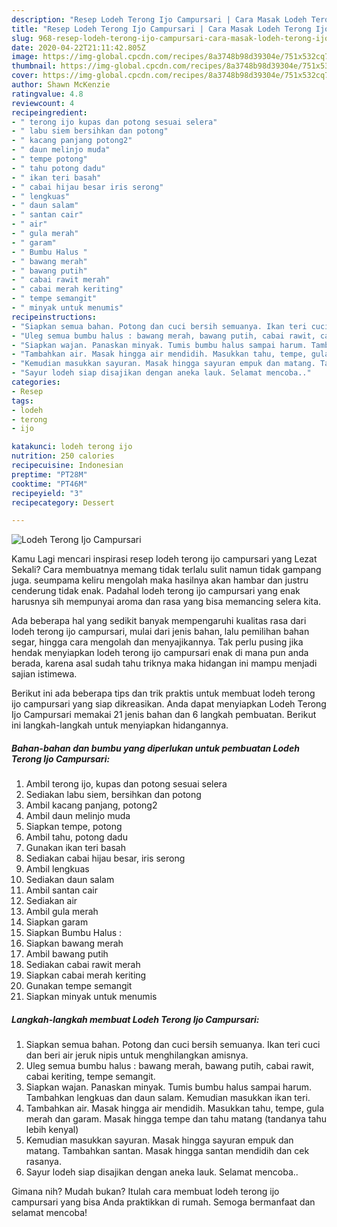 ```yaml
---
description: "Resep Lodeh Terong Ijo Campursari | Cara Masak Lodeh Terong Ijo Campursari Yang Paling Enak"
title: "Resep Lodeh Terong Ijo Campursari | Cara Masak Lodeh Terong Ijo Campursari Yang Paling Enak"
slug: 968-resep-lodeh-terong-ijo-campursari-cara-masak-lodeh-terong-ijo-campursari-yang-paling-enak
date: 2020-04-22T21:11:42.805Z
image: https://img-global.cpcdn.com/recipes/8a3748b98d39304e/751x532cq70/lodeh-terong-ijo-campursari-foto-resep-utama.jpg
thumbnail: https://img-global.cpcdn.com/recipes/8a3748b98d39304e/751x532cq70/lodeh-terong-ijo-campursari-foto-resep-utama.jpg
cover: https://img-global.cpcdn.com/recipes/8a3748b98d39304e/751x532cq70/lodeh-terong-ijo-campursari-foto-resep-utama.jpg
author: Shawn McKenzie
ratingvalue: 4.8
reviewcount: 4
recipeingredient:
- " terong ijo kupas dan potong sesuai selera"
- " labu siem bersihkan dan potong"
- " kacang panjang potong2"
- " daun melinjo muda"
- " tempe potong"
- " tahu potong dadu"
- " ikan teri basah"
- " cabai hijau besar iris serong"
- " lengkuas"
- " daun salam"
- " santan cair"
- " air"
- " gula merah"
- " garam"
- " Bumbu Halus "
- " bawang merah"
- " bawang putih"
- " cabai rawit merah"
- " cabai merah keriting"
- " tempe semangit"
- " minyak untuk menumis"
recipeinstructions:
- "Siapkan semua bahan. Potong dan cuci bersih semuanya. Ikan teri cuci dan beri air jeruk nipis untuk menghilangkan amisnya."
- "Uleg semua bumbu halus : bawang merah, bawang putih, cabai rawit, cabai keriting, tempe semangit."
- "Siapkan wajan. Panaskan minyak. Tumis bumbu halus sampai harum. Tambahkan lengkuas dan daun salam. Kemudian masukkan ikan teri."
- "Tambahkan air. Masak hingga air mendidih. Masukkan tahu, tempe, gula merah dan garam. Masak hingga tempe dan tahu matang (tandanya tahu lebih kenyal)"
- "Kemudian masukkan sayuran. Masak hingga sayuran empuk dan matang. Tambahkan santan. Masak hingga santan mendidih dan cek rasanya."
- "Sayur lodeh siap disajikan dengan aneka lauk. Selamat mencoba.."
categories:
- Resep
tags:
- lodeh
- terong
- ijo

katakunci: lodeh terong ijo 
nutrition: 250 calories
recipecuisine: Indonesian
preptime: "PT28M"
cooktime: "PT46M"
recipeyield: "3"
recipecategory: Dessert

---
```



![Lodeh Terong Ijo Campursari](https://img-global.cpcdn.com/recipes/8a3748b98d39304e/751x532cq70/lodeh-terong-ijo-campursari-foto-resep-utama.jpg)

Kamu Lagi mencari inspirasi resep lodeh terong ijo campursari yang Lezat Sekali? Cara membuatnya memang tidak terlalu sulit namun tidak gampang juga. seumpama keliru mengolah maka hasilnya akan hambar dan justru cenderung tidak enak. Padahal lodeh terong ijo campursari yang enak harusnya sih mempunyai aroma dan rasa yang bisa memancing selera kita.

Ada beberapa hal yang sedikit banyak mempengaruhi kualitas rasa dari lodeh terong ijo campursari, mulai dari jenis bahan, lalu pemilihan bahan segar, hingga cara mengolah dan menyajikannya. Tak perlu pusing jika hendak menyiapkan lodeh terong ijo campursari enak di mana pun anda berada, karena asal sudah tahu triknya maka hidangan ini mampu menjadi sajian istimewa.




Berikut ini ada beberapa tips dan trik praktis untuk membuat lodeh terong ijo campursari yang siap dikreasikan. Anda dapat menyiapkan Lodeh Terong Ijo Campursari memakai 21 jenis bahan dan 6 langkah pembuatan. Berikut ini langkah-langkah untuk menyiapkan hidangannya.

<!--inarticleads1-->

##### Bahan-bahan dan bumbu yang diperlukan untuk pembuatan Lodeh Terong Ijo Campursari:

1. Ambil  terong ijo, kupas dan potong sesuai selera
1. Sediakan  labu siem, bersihkan dan potong
1. Ambil  kacang panjang, potong2
1. Ambil  daun melinjo muda
1. Siapkan  tempe, potong
1. Ambil  tahu, potong dadu
1. Gunakan  ikan teri basah
1. Sediakan  cabai hijau besar, iris serong
1. Ambil  lengkuas
1. Sediakan  daun salam
1. Ambil  santan cair
1. Sediakan  air
1. Ambil  gula merah
1. Siapkan  garam
1. Siapkan  Bumbu Halus :
1. Siapkan  bawang merah
1. Ambil  bawang putih
1. Sediakan  cabai rawit merah
1. Siapkan  cabai merah keriting
1. Gunakan  tempe semangit
1. Siapkan  minyak untuk menumis




<!--inarticleads2-->

##### Langkah-langkah membuat Lodeh Terong Ijo Campursari:

1. Siapkan semua bahan. Potong dan cuci bersih semuanya. Ikan teri cuci dan beri air jeruk nipis untuk menghilangkan amisnya.
1. Uleg semua bumbu halus : bawang merah, bawang putih, cabai rawit, cabai keriting, tempe semangit.
1. Siapkan wajan. Panaskan minyak. Tumis bumbu halus sampai harum. Tambahkan lengkuas dan daun salam. Kemudian masukkan ikan teri.
1. Tambahkan air. Masak hingga air mendidih. Masukkan tahu, tempe, gula merah dan garam. Masak hingga tempe dan tahu matang (tandanya tahu lebih kenyal)
1. Kemudian masukkan sayuran. Masak hingga sayuran empuk dan matang. Tambahkan santan. Masak hingga santan mendidih dan cek rasanya.
1. Sayur lodeh siap disajikan dengan aneka lauk. Selamat mencoba..




Gimana nih? Mudah bukan? Itulah cara membuat lodeh terong ijo campursari yang bisa Anda praktikkan di rumah. Semoga bermanfaat dan selamat mencoba!
